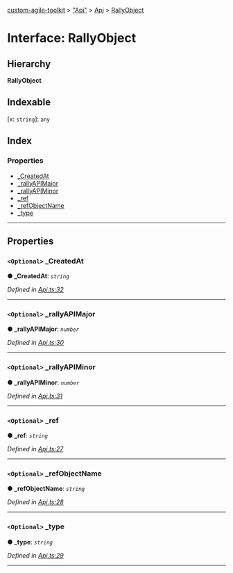 [custom-agile-toolkit](../README.md) > ["Api"](../modules/_api_.md) > [Api](../modules/_api_.api.md) > [RallyObject](../interfaces/_api_.api.rallyobject.md)

# Interface: RallyObject

## Hierarchy

**RallyObject**

## Indexable

\[x: `string`\]:&nbsp;`any`
## Index

### Properties

* [_CreatedAt](_api_.api.rallyobject.md#_createdat)
* [_rallyAPIMajor](_api_.api.rallyobject.md#_rallyapimajor)
* [_rallyAPIMinor](_api_.api.rallyobject.md#_rallyapiminor)
* [_ref](_api_.api.rallyobject.md#_ref)
* [_refObjectName](_api_.api.rallyobject.md#_refobjectname)
* [_type](_api_.api.rallyobject.md#_type)

---

## Properties

<a id="_createdat"></a>

### `<Optional>` _CreatedAt

**● _CreatedAt**: *`string`*

*Defined in [Api.ts:32](https://github.com/ferentchak/rally-node-sdk/blob/6b35ab1/Api.ts#L32)*

___
<a id="_rallyapimajor"></a>

### `<Optional>` _rallyAPIMajor

**● _rallyAPIMajor**: *`number`*

*Defined in [Api.ts:30](https://github.com/ferentchak/rally-node-sdk/blob/6b35ab1/Api.ts#L30)*

___
<a id="_rallyapiminor"></a>

### `<Optional>` _rallyAPIMinor

**● _rallyAPIMinor**: *`number`*

*Defined in [Api.ts:31](https://github.com/ferentchak/rally-node-sdk/blob/6b35ab1/Api.ts#L31)*

___
<a id="_ref"></a>

### `<Optional>` _ref

**● _ref**: *`string`*

*Defined in [Api.ts:27](https://github.com/ferentchak/rally-node-sdk/blob/6b35ab1/Api.ts#L27)*

___
<a id="_refobjectname"></a>

### `<Optional>` _refObjectName

**● _refObjectName**: *`string`*

*Defined in [Api.ts:28](https://github.com/ferentchak/rally-node-sdk/blob/6b35ab1/Api.ts#L28)*

___
<a id="_type"></a>

### `<Optional>` _type

**● _type**: *`string`*

*Defined in [Api.ts:29](https://github.com/ferentchak/rally-node-sdk/blob/6b35ab1/Api.ts#L29)*

___


